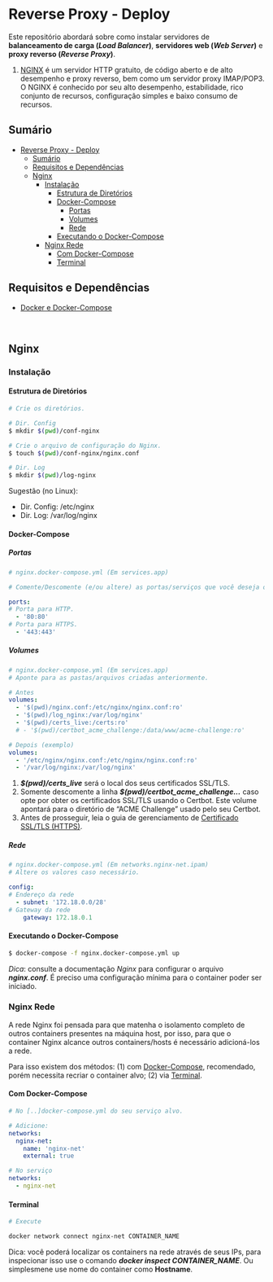 # Reverse Proxy - Deploy

Este repositório abordará sobre como instalar servidores de **balanceamento de carga (*Load Balancer*)**, **servidores web (*Web Server*)** e **proxy reverso (*Reverse Proxy*)**. 

1. [NGINX](https://docs.nginx.com) é um servidor HTTP gratuito, de código aberto e de alto desempenho e proxy reverso, bem como um servidor proxy IMAP/POP3. O NGINX é conhecido por seu alto desempenho, estabilidade, rico conjunto de recursos, configuração simples e baixo consumo de recursos.

## Sumário

- [Reverse Proxy - Deploy](#reverse-proxy---deploy)
  - [Sumário](#sumário)
  - [Requisitos e Dependências](#requisitos-e-dependências)
  - [Nginx](#nginx)
    - [Instalação](#instalação)
      - [Estrutura de Diretórios](#estrutura-de-diretórios)
      - [Docker-Compose](#docker-compose)
        - [Portas](#portas)
        - [Volumes](#volumes)
        - [Rede](#rede)
      - [Executando o Docker-Compose](#executando-o-docker-compose)
    - [Nginx Rede](#nginx-rede)
      - [Com Docker-Compose](#com-docker-compose)
      - [Terminal](#terminal)

## Requisitos e Dependências

- [Docker e Docker-Compose](https://docs.docker.com/)

<br>

## Nginx

### Instalação

#### Estrutura de Diretórios

```bash
# Crie os diretórios.

# Dir. Config
$ mkdir $(pwd)/conf-nginx 

# Crie o arquivo de configuração do Nginx.
$ touch $(pwd)/conf-nginx/nginx.conf

# Dir. Log
$ mkdir $(pwd)/log-nginx
```

Sugestão (no Linux):
- Dir. Config: /etc/nginx
- Dir. Log: /var/log/nginx

#### Docker-Compose

##### Portas

```yml
# nginx.docker-compose.yml (Em services.app)

# Comente/Descomente (e/ou altere) as portas/serviços que você deseja oferecer.

ports:
# Porta para HTTP.
  - '80:80'
# Porta para HTTPS.
  - '443:443'
```

##### Volumes

```yml
# nginx.docker-compose.yml (Em services.app)
# Aponte para as pastas/arquivos criadas anteriormente.

# Antes
volumes:
  - '$(pwd)/nginx.conf:/etc/nginx/nginx.conf:ro'
  - '$(pwd)/log_nginx:/var/log/nginx'
  - '$(pwd)/certs_live:/certs:ro'
  # - '$(pwd)/certbot_acme_challenge:/data/www/acme-challenge:ro'

# Depois (exemplo)
volumes:
  - '/etc/nginx/nginx.conf:/etc/nginx/nginx.conf:ro'
  - '/var/log/nginx:/var/log/nginx'
```

1. ***\$(pwd)/certs_live*** será o local dos seus certificados SSL/TLS.
2. Somente descomente a linha ***\$(pwd)/certbot_acme_challenge...*** caso opte por obter os certificados SSL/TLS usando o Certbot. Este volume apontará para o diretório de “ACME Challenge” usado pelo seu Certbot.
3. Antes de prosseguir, leia o guia de gerenciamento de [Certificado SSL/TLS (HTTPS)](./README.cert.md).

##### Rede

```yml
# nginx.docker-compose.yml (Em networks.nginx-net.ipam)
# Altere os valores caso necessário. 

config:
# Endereço da rede
  - subnet: '172.18.0.0/28'
# Gateway da rede
    gateway: 172.18.0.1
```

#### Executando o Docker-Compose

```bash
$ docker-compose -f nginx.docker-compose.yml up
```

*Dica*: consulte a documentação *Nginx* para configurar o arquivo ***nginx.conf***. É preciso uma configuração mínima para o container poder ser iniciado.


### Nginx Rede

A rede Nginx foi pensada para que matenha o isolamento completo de outros containers presentes na máquina host, por isso, para que o container Nginx alcance outros containers/hosts é necessário adicioná-los a rede. 

Para isso existem dos métodos: (1) com [ Docker-Compose](#com-docker-compose), recomendado, porém necessita recriar o container alvo; (2) via [Terminal](#terminal).

#### Com Docker-Compose

```yml
# No [..]docker-compose.yml do seu serviço alvo.

# Adicione:
networks:
  nginx-net:
    name: 'nginx-net'
    external: true

# No serviço
networks:
  - nginx-net
```

#### Terminal

```bash
# Execute

docker network connect nginx-net CONTAINER_NAME
```

Dica: você poderá localizar os containers na rede através de seus IPs, para inspecionar isso use o comando ***docker inspect CONTAINER_NAME***. Ou simplesmene use nome do container como **Hostname**.